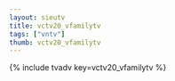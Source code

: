 ```yaml
--- 
layout: sieutv
title: vctv20_vfamilytv
tags: ["vntv"]
thumb: vctv20_vfamilytv
---
```

{% include tvadv key=vctv20_vfamilytv %}
